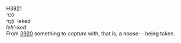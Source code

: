 <body>
  <p>H3921<br>  לכד  <br> לֶכֶד  ‎  leked  <br><i>leh‘-ked </i><br>From <a href="h3920.htm">3920</a>  something to <i>capture</i> with, that is, a <i>noose: - </i>being taken.<br></p>
 </body>